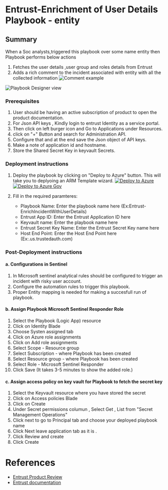 # Entrust-Enrichment of User Details Playbook - entity
 ## Summary
 When a Soc analysts,triggered this playbook over some name entity then Playbook performs below actions
 1. Fetches the user details ,user group and roles details from Entrust
 2. Adds a rich comment to the incident associated with entity with all the collected information
    ![Comment example](./Images/Entrust-EnrichIncidentWithUserDetails_incident_comment.png)

![Playbook Designer view](./Images/Entrust-EnrichIncidentWithUserDetails_light.png)<br>

### Prerequisites 
1. User should be having an active subscription of product to open the product documentation.
2. For Json API keys , Kindly login to entrust Identity as a service portal.
3. Then click on left burger icon and Go to Applications under Resources.
4. click on "+" Button and search for Administration API.
5. Configure that and at the end save the Json object of API keys.
6. Make a note of application id and hostname.
7. Store the Shared Secret Key in keyvault Secrets. 

### Deployment instructions 
1. Deploy the playbook by clicking on "Deploy to Azure" button. This will take you to deplyoing an ARM Template wizard.
[![Deploy to Azure](https://aka.ms/deploytoazurebutton)](https://portal.azure.com/#create/Microsoft.Template/uri/https%3A%2F%2Fraw.githubusercontent.com%2FAzure%2FAzure-Sentinel%2Fmaster%2FSolutions%2FEntrustIdentityAsaService%2FPlaybooks%2FEntrustPlaybooks%2FEntrust-EnrichIncidentWithUserDetails%2Fazuredeploy.json)
[![Deploy to Azure Gov](https://aka.ms/deploytoazuregovbutton)](https://portal.azure.us/#create/Microsoft.Template/uri/https%3A%2F%2Fraw.githubusercontent.com%2FAzure%2FAzure-Sentinel%2Fmaster%2FSolutions%2FEntrustIdentityAsaService%2FPlaybooks%2FEntrustPlaybooks%2FEntrust-EnrichIncidentWithUserDetails%2Fazuredeploy.json)

2. Fill in the required paramteres:
    * Playbook Name: Enter the playbook name here (Ex:Entrust-EnrichIncidentWithUserDetails)
	* Entrust App ID: Enter the Entrust Application ID here
	* Keyvault name: Enter the playbook name here
	* Entrust Secret Key Name: Enter the Entrust Secret Key name here
	* Host End Point: Enter the Host End Point here (Ex:<Oraganization>.us.trustedauth.com)
    
### Post-Deployment instructions 
#### a. Configurations in Sentinel
1. In Microsoft sentinel analytical rules should be configured to trigger an incident with risky user account.
2. Configure the automation rules to trigger this playbook.
3. Proper Entity mapping is needed for making a succesfull run of playbook.

#### b. Assign Playbook Microsoft Sentinel Responder Role
1. Select the Playbook (Logic App) resource
2. Click on Identity Blade
3. Choose Systen assigned tab
4. Click on Azure role assignments
5. Click on Add role assignments
6. Select Scope - Resource group
7. Select Subscription - where Playbook has been created
8. Select Resource group - where Playbook has been created
9. Select Role - Microsoft Sentinel Responder
10. Click Save (It takes 3-5 minutes to show the added role.)

#### c. Assign access policy on key vault for Playbook to fetch the secret key
1. Select the Keyvault resource where you have stored the secret
2. Click on Access policies Blade
3. Click on Create
4. Under Secret permissions columun , Select Get , List from "Secret Management Operations"
5. Click next to go to Principal tab and choose your deployed playbook name
6. Click Next leave application tab as it is .
7. Click Review and create
8. Click Create

#  References
 - [Entrust Product Review](https://www.entrust.com/-/media/documentation/datasheets/entrust-identity-as-a-service-ss.pdf)
 - [Entrust documentation](https://www.entrust.com/documentation)

